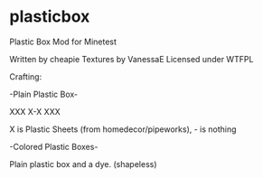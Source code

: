 plasticbox
==========
Plastic Box Mod for Minetest

Written by cheapie
Textures by VanessaE
Licensed under WTFPL

Crafting:

-Plain Plastic Box-

XXX
X-X
XXX 

X is Plastic Sheets (from homedecor/pipeworks), - is nothing

-Colored Plastic Boxes-

Plain plastic box and a dye. (shapeless)
